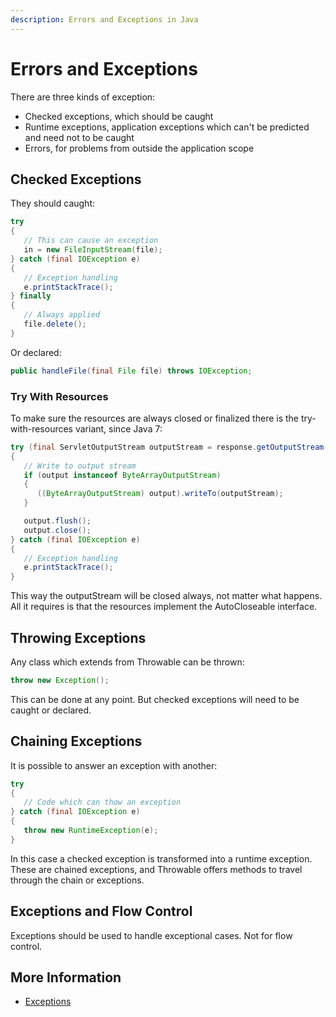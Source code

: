 ```yaml
---
description: Errors and Exceptions in Java
---
```


# Errors and Exceptions

There are three kinds of exception:

* Checked exceptions, which should be caught
* Runtime exceptions, application exceptions which can't be predicted and need not to be caught
* Errors, for problems from outside the application scope

## Checked Exceptions

They should caught:

```java
try
{
   // This can cause an exception
   in = new FileInputStream(file);
} catch (final IOException e)
{
   // Exception handling
   e.printStackTrace();
} finally
{
   // Always applied
   file.delete();
}
```

Or declared:

```java
public handleFile(final File file) throws IOException;
```

### Try With Resources

To make sure the resources are always closed or finalized there is the try-with-resources variant, since Java 7:

```java
try (final ServletOutputStream outputStream = response.getOutputStream();)
{
   // Write to output stream
   if (output instanceof ByteArrayOutputStream)
   {
      ((ByteArrayOutputStream) output).writeTo(outputStream);
   }

   output.flush();
   output.close();
} catch (final IOException e)
{
   // Exception handling
   e.printStackTrace();
}
```

This way the outputStream will be closed always, not matter what happens. All it requires is that the resources implement the AutoCloseable interface.

## Throwing Exceptions

Any class which extends from Throwable can be thrown:

```java
throw new Exception();
```

This can be done at any point. But checked exceptions will need to be caught or declared.

## Chaining Exceptions

It is possible to answer an exception with another:

```java
try
{
   // Code which can thow an exception
} catch (final IOException e)
{
   throw new RuntimeException(e);
}
```

In this case a checked exception is transformed into a runtime exception. These are chained exceptions, and Throwable offers methods to travel through the chain or exceptions.

## Exceptions and Flow Control

Exceptions should be used to handle exceptional cases. Not for flow control.

## More Information

* [Exceptions](https://docs.oracle.com/javase/tutorial/essential/exceptions/index.html)

